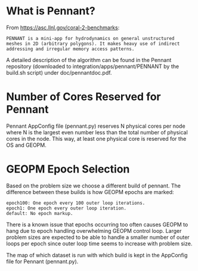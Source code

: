 # What is Pennant?

From https://asc.llnl.gov/coral-2-benchmarks:

    PENNANT is a mini-app for hydrodynamics on general unstructured
    meshes in 2D (arbitrary polygons). It makes heavy use of indirect
    addressing and irregular memory access patterns.

A detailed description of the algorithm can be found in the Pennant
repository (downloaded to integration/apps/pennant/PENNANT by the
build.sh script) under doc/pennantdoc.pdf.

# Number of Cores Reserved for Pennant

Pennant AppConfig file (pennant.py) reserves N physical cores per node
where N is the largest even number less than the total number of physical
cores in the node. This way, at least one physical core is reserved for
the OS and GEOPM.

# GEOPM Epoch Selection

Based on the problem size we choose a different build of pennant.
The difference between these builds is how GEOPM epochs are marked:

    epoch100: One epoch every 100 outer loop iterations.
    epoch1: One epoch every outer loop iteration.
    default: No epoch markup.

There is a known issue that epochs occurring too often causes GEOPM to hang due to
epoch handling overwhelming GEOPM control loop. Larger problem sizes are expected to
be able to handle a smaller number of outer loops per epoch since outer loop time
seems to increase with problem size.

The map of which dataset is run with which build is kept in the AppConfig file for
Pennant (pennant.py).
